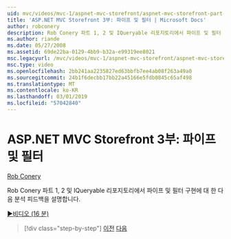 ```yaml
---
uid: mvc/videos/mvc-1/aspnet-mvc-storefront/aspnet-mvc-storefront-part-3-pipes-and-filters
title: 'ASP.NET MVC Storefront 3부: 파이프 및 필터 | Microsoft Docs'
author: robconery
description: Rob Conery 파트 1, 2 및 IQueryable 리포지토리에서 파이프 및 필터 구현에 대 한 다음 분석 피드백을 설명합니다.
ms.author: riande
ms.date: 05/27/2008
ms.assetid: 69de22ba-0129-4bb9-b32a-e99319ee8021
msc.legacyurl: /mvc/videos/mvc-1/aspnet-mvc-storefront/aspnet-mvc-storefront-part-3-pipes-and-filters
msc.type: video
ms.openlocfilehash: 2bb241aa2235827ed63bbfb7ee4ab08f263a49a0
ms.sourcegitcommit: 24b1f6decbb17bb22a45166e5fdb0845c65af498
ms.translationtype: MT
ms.contentlocale: ko-KR
ms.lasthandoff: 03/01/2019
ms.locfileid: "57042840"
---
```

<a name="aspnet-mvc-storefront-part-3-pipes-and-filters"></a>ASP.NET MVC Storefront 3부: 파이프 및 필터
====================
[Rob Conery](https://github.com/robconery)

Rob Conery 파트 1, 2 및 IQueryable 리포지토리에서 파이프 및 필터 구현에 대 한 다음 분석 피드백을 설명합니다.

[&#9654;비디오 (16 분)](https://channel9.msdn.com/Blogs/ASP-NET-Site-Videos/aspnet-mvc-storefront-part-3-pipes-and-filters)

> [!div class="step-by-step"]
> [이전](aspnet-mvc-storefront-part-2-the-repository-pattern.md)
> [다음](aspnet-mvc-storefront-part-4-linq-to-sql-spike.md)
